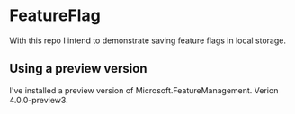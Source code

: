 # FeatureFlag
With this repo I intend to demonstrate saving feature flags in local storage.

## Using a preview version
I've installed a preview version of Microsoft.FeatureManagement. Verion 4.0.0-preview3.